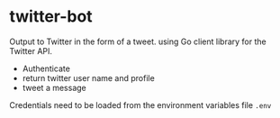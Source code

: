 # twitter-bot

Output to Twitter in the form of a tweet. using Go client library for the Twitter API.
- Authenticate 
- return twitter user name and profile 
- tweet a message

Credentials need to be loaded from the environment variables file `.env`

